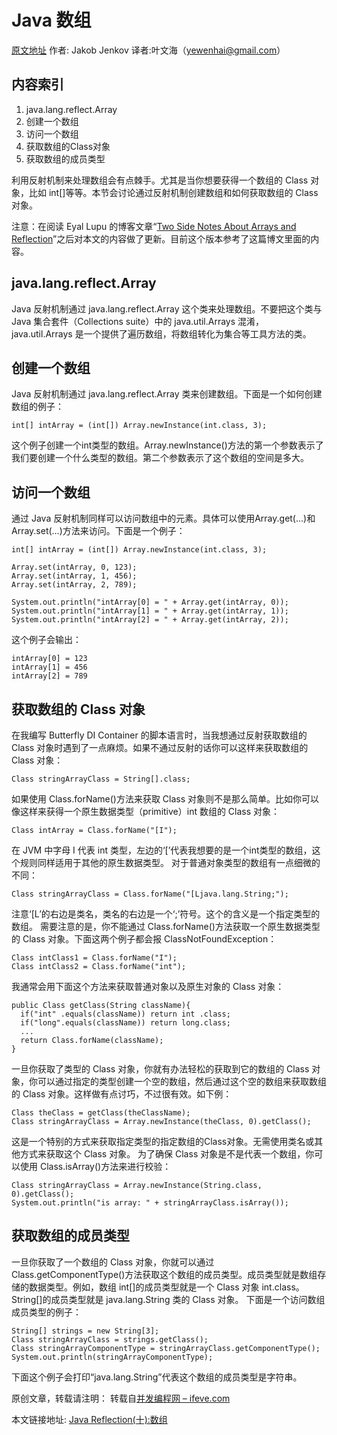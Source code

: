 # Java 数组

[原文地址](http://tutorials.jenkov.com/java-reflection/arrays.html) 作者: Jakob Jenkov 译者:叶文海（yewenhai@gmail.com）

## 内容索引

1. java.lang.reflect.Array
2. 创建一个数组
3. 访问一个数组
4. 获取数组的Class对象
5. 获取数组的成员类型

利用反射机制来处理数组会有点棘手。尤其是当你想要获得一个数组的 Class 对象，比如 int[]等等。本节会讨论通过反射机制创建数组和如何获取数组的 Class 对象。

注意：在阅读 Eyal Lupu 的博客文章“[Two Side Notes About Arrays and Reflection](http://jroller.com/eyallupu/entry/two_side_notes_about_arrays)”之后对本文的内容做了更新。目前这个版本参考了这篇博文里面的内容。


## java.lang.reflect.Array

Java 反射机制通过 java.lang.reflect.Array 这个类来处理数组。不要把这个类与 Java 集合套件（Collections suite）中的 java.util.Arrays 混淆， java.util.Arrays 是一个提供了遍历数组，将数组转化为集合等工具方法的类。

## 创建一个数组

Java 反射机制通过 java.lang.reflect.Array 类来创建数组。下面是一个如何创建数组的例子：

```
int[] intArray = (int[]) Array.newInstance(int.class, 3);
```

这个例子创建一个int类型的数组。Array.newInstance()方法的第一个参数表示了我们要创建一个什么类型的数组。第二个参数表示了这个数组的空间是多大。

## 访问一个数组
通过 Java 反射机制同样可以访问数组中的元素。具体可以使用Array.get(…)和Array.set(…)方法来访问。下面是一个例子：

```
int[] intArray = (int[]) Array.newInstance(int.class, 3);

Array.set(intArray, 0, 123);
Array.set(intArray, 1, 456);
Array.set(intArray, 2, 789);

System.out.println("intArray[0] = " + Array.get(intArray, 0));
System.out.println("intArray[1] = " + Array.get(intArray, 1));
System.out.println("intArray[2] = " + Array.get(intArray, 2));
```

这个例子会输出：

```
intArray[0] = 123
intArray[1] = 456
intArray[2] = 789
```

## 获取数组的 Class 对象

在我编写 Butterfly DI Container 的脚本语言时，当我想通过反射获取数组的 Class 对象时遇到了一点麻烦。如果不通过反射的话你可以这样来获取数组的 Class 对象：

```
Class stringArrayClass = String[].class;
```

如果使用 Class.forName()方法来获取 Class 对象则不是那么简单。比如你可以像这样来获得一个原生数据类型（primitive）int 数组的 Class 对象：

```
Class intArray = Class.forName("[I");
```

在 JVM 中字母 I 代表 int 类型，左边的‘[’代表我想要的是一个int类型的数组，这个规则同样适用于其他的原生数据类型。
对于普通对象类型的数组有一点细微的不同：

```
Class stringArrayClass = Class.forName("[Ljava.lang.String;");
```

注意‘[L’的右边是类名，类名的右边是一个‘;’符号。这个的含义是一个指定类型的数组。
需要注意的是，你不能通过 Class.forName()方法获取一个原生数据类型的 Class 对象。下面这两个例子都会报 ClassNotFoundException：

```
Class intClass1 = Class.forName("I");
Class intClass2 = Class.forName("int");
```

我通常会用下面这个方法来获取普通对象以及原生对象的 Class 对象：

```
public Class getClass(String className){
  if("int" .equals(className)) return int .class;
  if("long".equals(className)) return long.class;
  ...
  return Class.forName(className);
}
```

一旦你获取了类型的 Class 对象，你就有办法轻松的获取到它的数组的 Class 对象，你可以通过指定的类型创建一个空的数组，然后通过这个空的数组来获取数组的 Class 对象。这样做有点讨巧，不过很有效。如下例：

```
Class theClass = getClass(theClassName);
Class stringArrayClass = Array.newInstance(theClass, 0).getClass();
```

这是一个特别的方式来获取指定类型的指定数组的Class对象。无需使用类名或其他方式来获取这个 Class 对象。
为了确保 Class 对象是不是代表一个数组，你可以使用 Class.isArray()方法来进行校验：

```
Class stringArrayClass = Array.newInstance(String.class, 0).getClass();
System.out.println("is array: " + stringArrayClass.isArray());
```

## 获取数组的成员类型

一旦你获取了一个数组的 Class 对象，你就可以通过 Class.getComponentType()方法获取这个数组的成员类型。成员类型就是数组存储的数据类型。例如，数组 int[]的成员类型就是一个 Class 对象 int.class。String[]的成员类型就是 java.lang.String 类的 Class 对象。
下面是一个访问数组成员类型的例子：

```
String[] strings = new String[3];
Class stringArrayClass = strings.getClass();
Class stringArrayComponentType = stringArrayClass.getComponentType();
System.out.println(stringArrayComponentType);
```

下面这个例子会打印“java.lang.String”代表这个数组的成员类型是字符串。

原创文章，转载请注明： 转载自[并发编程网 – ifeve.com](http://ifeve.com/)

本文链接地址: [Java Reflection(十):数组](http://ifeve.com/java-reflection-10-arrays/)